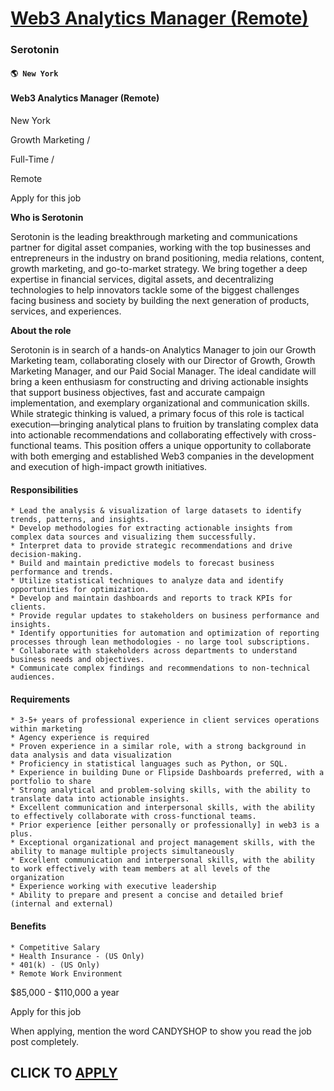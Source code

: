 # [Web3 Analytics Manager (Remote)](https://www.remotewlb.com/apply/web3-analytics-manager-remote)  
### Serotonin  
#### `🌎 New York`  

#### Web3 Analytics Manager (Remote)

New York

Growth Marketing /

Full-Time /

Remote

Apply for this job

**Who is Serotonin**

Serotonin is the leading breakthrough marketing and communications partner for digital asset companies, working with the top businesses and entrepreneurs in the industry on brand positioning, media relations, content, growth marketing, and go-to-market strategy. We bring together a deep expertise in financial services, digital assets, and decentralizing technologies to help innovators tackle some of the biggest challenges facing business and society by building the next generation of products, services, and experiences.

  

**About the role**

Serotonin is in search of a hands-on Analytics Manager to join our Growth Marketing team, collaborating closely with our Director of Growth, Growth Marketing Manager, and our Paid Social Manager. The ideal candidate will bring a keen enthusiasm for constructing and driving actionable insights that support business objectives, fast and accurate campaign implementation, and exemplary organizational and communication skills. While strategic thinking is valued, a primary focus of this role is tactical execution—bringing analytical plans to fruition by translating complex data into actionable recommendations and collaborating effectively with cross-functional teams. This position offers a unique opportunity to collaborate with both emerging and established Web3 companies in the development and execution of high-impact growth initiatives.

  

#### Responsibilities

    * Lead the analysis & visualization of large datasets to identify trends, patterns, and insights.
    * Develop methodologies for extracting actionable insights from complex data sources and visualizing them successfully.
    * Interpret data to provide strategic recommendations and drive decision-making.
    * Build and maintain predictive models to forecast business performance and trends.
    * Utilize statistical techniques to analyze data and identify opportunities for optimization.
    * Develop and maintain dashboards and reports to track KPIs for clients.
    * Provide regular updates to stakeholders on business performance and insights.
    * Identify opportunities for automation and optimization of reporting processes through lean methodologies - no large tool subscriptions.
    * Collaborate with stakeholders across departments to understand business needs and objectives.
    * Communicate complex findings and recommendations to non-technical audiences.

#### Requirements

    * 3-5+ years of professional experience in client services operations within marketing 
    * Agency experience is required
    * Proven experience in a similar role, with a strong background in data analysis and data visualization
    * Proficiency in statistical languages such as Python, or SQL.
    * Experience in building Dune or Flipside Dashboards preferred, with a portfolio to share
    * Strong analytical and problem-solving skills, with the ability to translate data into actionable insights.
    * Excellent communication and interpersonal skills, with the ability to effectively collaborate with cross-functional teams.
    * Prior experience [either personally or professionally] in web3 is a plus.
    * Exceptional organizational and project management skills, with the ability to manage multiple projects simultaneously
    * Excellent communication and interpersonal skills, with the ability to work effectively with team members at all levels of the organization
    * Experience working with executive leadership
    * Ability to prepare and present a concise and detailed brief (internal and external)

#### Benefits

    * Competitive Salary
    * Health Insurance - (US Only) 
    * 401(k) - (US Only) 
    * Remote Work Environment

  

$85,000 - $110,000 a year

Apply for this job

When applying, mention the word CANDYSHOP to show you read the job post completely.  
## CLICK TO [APPLY](https://www.remotewlb.com/apply/web3-analytics-manager-remote)

